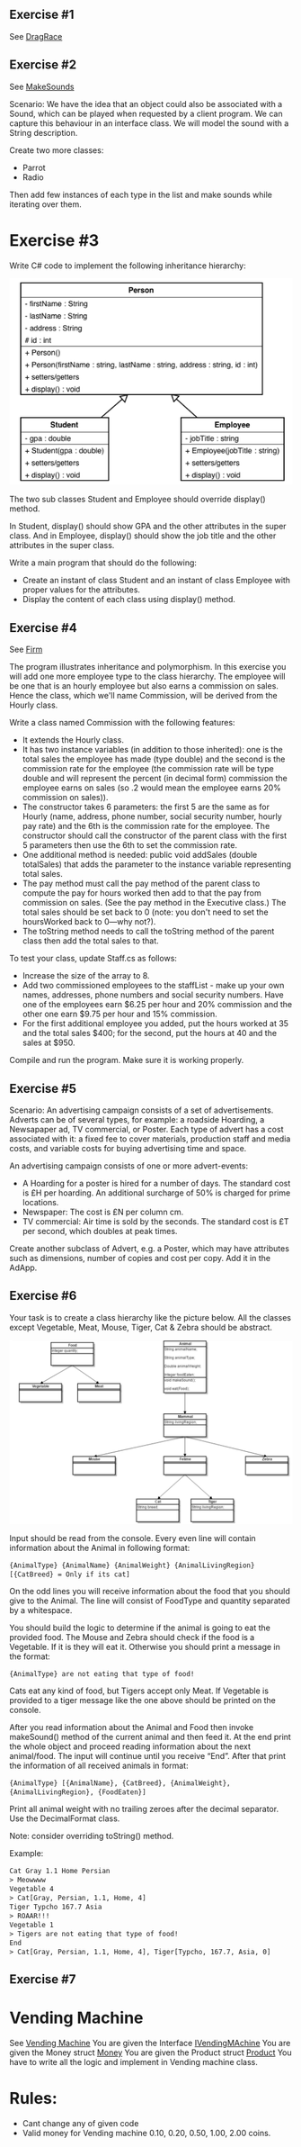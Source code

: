 
## Exercise #1

See [DragRace](./DragRace.)

## Exercise #2

See [MakeSounds](./MakeSounds)

Scenario: We have the idea that an object could also be associated with a Sound, which can be played when requested by a client program.
We can capture this behaviour in an interface class. We will model the sound with a String description.

Create two more classes:

  - Parrot
  - Radio
  
Then add few instances of each type in the list and make sounds while iterating over them.

# Exercise #3

Write C# code to implement the following inheritance hierarchy:

![persons](./Persons/persons.png)

The two sub classes Student and Employee should override display() method.
 
In Student, display() should show GPA and the other attributes in the super class. And in Employee,
display() should show the job title and the other attributes in the super class.

Write a main program that should do the following:

  - Create an instant of class Student and an instant of class Employee with proper values for the attributes.
  - Display the content of each class using display() method.

## Exercise #4

See [Firm](./Firm)

The program illustrates inheritance and polymorphism. In this exercise you will add one more employee type to the class hierarchy.
The employee will be one that is an hourly employee but also earns a commission on sales.
Hence the class, which we'll name Commission, will be derived from the Hourly class.

Write a class named Commission with the following features:

  - It extends the Hourly class.
  - It has two instance variables (in addition to those inherited): one is the total sales the employee has made (type double)
	and the second is the commission rate for the employee (the commission rate will be type double and will represent the
	percent (in decimal form) commission the employee earns on sales (so .2 would mean the employee earns 20%
	commission on sales)).
  - The constructor takes 6 parameters: the first 5 are the same as for Hourly (name, address, phone number, social security
	number, hourly pay rate) and the 6th is the commission rate for the employee. The constructor should call the constructor
	of the parent class with the first 5 parameters then use the 6th to set the commission rate.
  - One additional method is needed: public void addSales (double totalSales) that adds the parameter to the instance
	variable representing total sales.
  - The pay method must call the pay method of the parent class to compute the pay for hours worked then add to that the
	pay from commission on sales. (See the pay method in the Executive class.) The total sales should be set back to 0 (note:
	you don't need to set the hoursWorked back to 0—why not?).
  - The toString method needs to call the toString method of the parent class then add the total sales to that.
  
To test your class, update Staff.cs as follows:

  - Increase the size of the array to 8.
  - Add two commissioned employees to the staffList - make up your own names, addresses, phone numbers and social
	security numbers. Have one of the employees earn $6.25 per hour and 20% commission and the other one earn $9.75 per
	hour and 15% commission.
  - For the first additional employee you added, put the hours worked at 35 and the total sales $400; for the second, put the
	hours at 40 and the sales at $950.

Compile and run the program. Make sure it is working properly.

## Exercise #5

Scenario: An advertising campaign consists of a set of advertisements. Adverts can be of several types, for example:
a roadside Hoarding, a Newsapaper ad, TV commercial, or Poster. Each type of advert has a cost associated with it: a
fixed fee to cover materials, production staff and media costs, and variable costs for buying advertising time and
space.

An advertising campaign consists of one or more advert-events:

  - A Hoarding for a poster is hired for a number of days. The standard cost is £H per hoarding. An additional
surcharge of 50% is charged for prime locations.
  - Newspaper: The cost is £N per column cm.
  - TV commercial: Air time is sold by the seconds. The standard cost is £T per second, which doubles at peak
times.

Create another subclass of Advert, e.g. a Poster, which may have attributes such as dimensions, number
of copies and cost per copy. Add it in the AdApp.

## Exercise #6

Your task is to create a class hierarchy like the picture below. All the classes except Vegetable, Meat, Mouse,
Tiger, Cat & Zebra should be abstract.

![hierarchy](./hierarchy.png)

Input should be read from the console. Every even line will contain information about the Animal in following format:

```
{AnimalType} {AnimalName} {AnimalWeight} {AnimalLivingRegion} [{CatBreed} = Only if its cat]
```

On the odd lines you will receive information about the food that you should give to the Animal.
The line will consist of FoodType and quantity separated by a whitespace.

You should build the logic to determine if the animal is going to eat the provided food.
The Mouse and Zebra should check if the food is a Vegetable. If it is they will eat it.
Otherwise you should print a message in the format:

```
{AnimalType} are not eating that type of food!
```

Cats eat any kind of food, but Tigers accept only Meat. If Vegetable is provided to a tiger message like the one above should be printed on the console.

After you read information about the Animal and Food then invoke makeSound() method of the current animal and then feed it.
At the end print the whole object and proceed reading information about the next animal/food. The input will continue until you receive “End”.
After that print the information of all received animals in format:

```
{AnimalType} [{AnimalName}, {CatBreed}, {AnimalWeight}, {AnimalLivingRegion}, {FoodEaten}]
```

Print all animal weight with no trailing zeroes after the decimal separator. Use the DecimalFormat class.

Note: consider overriding toString() method.

Example:

```
Cat Gray 1.1 Home Persian
> Meowwww
Vegetable 4
> Cat[Gray, Persian, 1.1, Home, 4]
Tiger Typcho 167.7 Asia
> ROAAR!!!
Vegetable 1
> Tigers are not eating that type of food!
End
> Cat[Gray, Persian, 1.1, Home, 4], Tiger[Typcho, 167.7, Asia, 0]
```

## Exercise #7
# Vending Machine
See [Vending Machine](./VendingMachine/)
You are given the Interface [IVendingMAchine](./VendingMachine/IVendingMachine.cs)
You are given the Money struct [Money](./VendingMachine/Money.cs)
You are given the Product struct [Product](./VendingMachine/Product.cs)
You have to write all the logic and implement in Vending machine class.
# Rules: 
- Cant change any of given code
- Valid money for Vending machine 0.10, 0.20, 0.50, 1.00, 2.00 coins.
